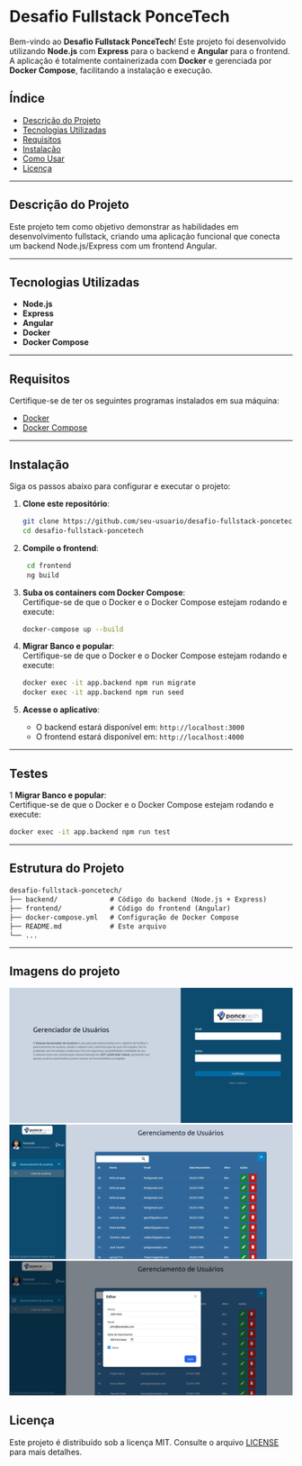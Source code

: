 # Desafio Fullstack PonceTech  

Bem-vindo ao **Desafio Fullstack PonceTech**! Este projeto foi desenvolvido utilizando **Node.js** com **Express** para o backend e **Angular** para o frontend. A aplicação é totalmente containerizada com **Docker** e gerenciada por **Docker Compose**, facilitando a instalação e execução.  

## Índice  
- [Descrição do Projeto](#descrição-do-projeto)  
- [Tecnologias Utilizadas](#tecnologias-utilizadas)  
- [Requisitos](#requisitos)  
- [Instalação](#instalação)  
- [Como Usar](#como-usar)  
- [Licença](#licença)  

---

## Descrição do Projeto  
Este projeto tem como objetivo demonstrar as habilidades em desenvolvimento fullstack, criando uma aplicação funcional que conecta um backend Node.js/Express com um frontend Angular.  

---

## Tecnologias Utilizadas  
- **Node.js**  
- **Express**  
- **Angular**  
- **Docker**  
- **Docker Compose**  

---

## Requisitos  
Certifique-se de ter os seguintes programas instalados em sua máquina:  
- [Docker](https://www.docker.com/)  
- [Docker Compose](https://docs.docker.com/compose/)  

---

## Instalação  
Siga os passos abaixo para configurar e executar o projeto:  

1. **Clone este repositório**:  
   ```bash
   git clone https://github.com/seu-usuario/desafio-fullstack-poncetech.git
   cd desafio-fullstack-poncetech
   ```
   
2. **Compile o frontend**:
   ```bash
    cd frontend 
    ng build
   ```


3. **Suba os containers com Docker Compose**:  
   Certifique-se de que o Docker e o Docker Compose estejam rodando e execute:  
   ```bash
   docker-compose up --build
   ```  

4. **Migrar Banco e popular**:  
   Certifique-se de que o Docker e o Docker Compose estejam rodando e execute:
   ```bash
   docker exec -it app.backend npm run migrate
   docker exec -it app.backend npm run seed
   ```  

5. **Acesse o aplicativo**:  
   - O backend estará disponível em: `http://localhost:3000`  
   - O frontend estará disponível em: `http://localhost:4000`  

---

##  Testes
1 **Migrar Banco e popular**:  
   Certifique-se de que o Docker e o Docker Compose estejam rodando e execute:
   ```bash
   docker exec -it app.backend npm run test
   ```  


---

## Estrutura do Projeto  
```  
desafio-fullstack-poncetech/  
├── backend/             # Código do backend (Node.js + Express)  
├── frontend/            # Código do frontend (Angular)  
├── docker-compose.yml   # Configuração de Docker Compose  
├── README.md            # Este arquivo  
└── ...  
```  

---


## Imagens do projeto
![img_1.png](img_1.png)
![img.png](img.png)
![img_2.png](img_2.png)
## Licença  
Este projeto é distribuído sob a licença MIT. Consulte o arquivo [LICENSE](LICENSE) para mais detalhes.  
